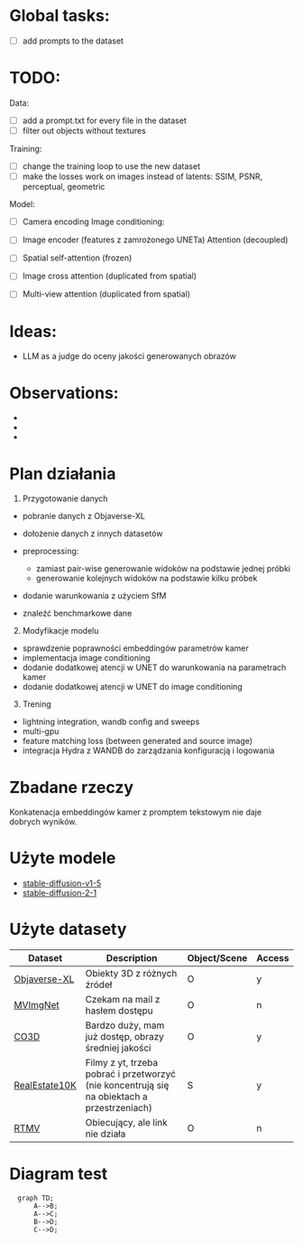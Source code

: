# Global tasks:
- [ ] add prompts to the dataset



# TODO:
Data:
- [ ] add a prompt.txt for every file in the dataset
- [ ] filter out objects without textures

Training:
- [ ] change the training loop to use the new dataset
- [ ] make the losses work on images instead of latents: SSIM, PSNR, perceptual, geometric

Model:
- [ ] Camera encoding
Image conditioning:
- [ ] Image encoder (features z zamrożonego UNETa)
Attention (decoupled)
- [ ] Spatial self-attention (frozen)
- [ ] Image cross attention (duplicated from spatial)
- [ ] Multi-view attention (duplicated from spatial)


# Ideas:
- LLM as a judge do oceny jakości generowanych obrazów




# Observations:
- 
- 
- 


# Plan działania

1. Przygotowanie danych
- pobranie danych z Objaverse-XL
- dołożenie danych z innych datasetów
- preprocessing:
  - zamiast pair-wise generowanie widoków na podstawie jednej próbki
  - generowanie kolejnych widoków na podstawie kilku próbek
- dodanie warunkowania z użyciem SfM

- znaleźć benchmarkowe dane

2. Modyfikacje modelu
- sprawdzenie poprawności embeddingów parametrów kamer
- implementacja image conditioning 
- dodanie dodatkowej atencji w UNET do warunkowania na parametrach kamer
- dodanie dodatkowej atencji w UNET do image conditioning

3. Trening 
- lightning integration, wandb config and sweeps
- multi-gpu
- feature matching loss (between generated and source image)
- integracja Hydra z WANDB do zarządzania konfiguracją i logowania

# Zbadane rzeczy
Konkatenacja embeddingów kamer z promptem tekstowym nie daje dobrych wyników.


# Użyte modele
- [stable-diffusion-v1-5](https://huggingface.co/Jiali/stable-diffusion-1.5)
- [stable-diffusion-2-1](https://huggingface.co/stabilityai/stable-diffusion-2-1)


# Użyte datasety
| Dataset | Description | Object/Scene |Access |
|---------|-------------|--------|--------|
| [Objaverse-XL](https://objaverse.allenai.org/)                        | Obiekty 3D z różnych źródeł | O | y |
| [MVImgNet](https://github.com/GAP-LAB-CUHK-SZ/MVImgNet/tree/main)     | Czekam na mail z hasłem dostępu | O | n |
| [CO3D](https://ai.meta.com/datasets/co3d-downloads/)                  | Bardzo duży, mam już dostęp, obrazy średniej jakości | O | y |
| [RealEstate10K](https://google.github.io/realestate10k/download.html) | Filmy z yt, trzeba pobrać i przetworzyć (nie koncentrują się na obiektach a przestrzeniach) | S | y |
| [RTMV](https://www.cs.umd.edu/~mmeshry/projects/rtmv/)                | Obiecujący, ale link nie działa | O | n |


# Diagram test
```mermaid
  graph TD;
      A-->B;
      A-->C;
      B-->D;
      C-->D;
```